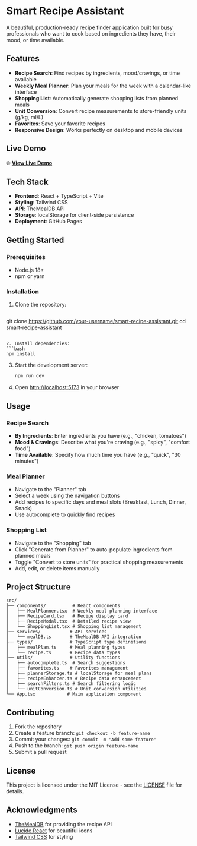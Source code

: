 # Smart Recipe Assistant

A beautiful, production-ready recipe finder application built for busy professionals who want to cook based on ingredients they have, their mood, or time available.

## Features

- **Recipe Search**: Find recipes by ingredients, mood/cravings, or time available
- **Weekly Meal Planner**: Plan your meals for the week with a calendar-like interface
- **Shopping List**: Automatically generate shopping lists from planned meals
- **Unit Conversion**: Convert recipe measurements to store-friendly units (g/kg, ml/L)
- **Favorites**: Save your favorite recipes
- **Responsive Design**: Works perfectly on desktop and mobile devices

## Live Demo

🌐 **[View Live Demo](https://your-username.github.io/smart-recipe-assistant)**

## Tech Stack

- **Frontend**: React + TypeScript + Vite
- **Styling**: Tailwind CSS
- **API**: TheMealDB API
- **Storage**: localStorage for client-side persistence
- **Deployment**: GitHub Pages

## Getting Started

### Prerequisites

- Node.js 18+ 
- npm or yarn

### Installation

1. Clone the repository:
   ```bash
git clone https://github.com/your-username/smart-recipe-assistant.git
cd smart-recipe-assistant
   ```

2. Install dependencies:
   ```bash
   npm install
   ```

3. Start the development server:
   ```bash
   npm run dev
   ```

4. Open [http://localhost:5173](http://localhost:5173) in your browser

## Usage

### Recipe Search
- **By Ingredients**: Enter ingredients you have (e.g., "chicken, tomatoes")
- **Mood & Cravings**: Describe what you're craving (e.g., "spicy", "comfort food")
- **Time Available**: Specify how much time you have (e.g., "quick", "30 minutes")

### Meal Planner
- Navigate to the "Planner" tab
- Select a week using the navigation buttons
- Add recipes to specific days and meal slots (Breakfast, Lunch, Dinner, Snack)
- Use autocomplete to quickly find recipes

### Shopping List
- Navigate to the "Shopping" tab
- Click "Generate from Planner" to auto-populate ingredients from planned meals
- Toggle "Convert to store units" for practical shopping measurements
- Add, edit, or delete items manually

## Project Structure

```
src/
├── components/          # React components
│   ├── MealPlanner.tsx  # Weekly meal planning interface
│   ├── RecipeCard.tsx   # Recipe display card
│   ├── RecipeModal.tsx  # Detailed recipe view
│   └── ShoppingList.tsx # Shopping list management
├── services/           # API services
│   └── mealDB.ts       # TheMealDB API integration
├── types/              # TypeScript type definitions
│   ├── mealPlan.ts     # Meal planning types
│   └── recipe.ts       # Recipe data types
├── utils/              # Utility functions
│   ├── autocomplete.ts  # Search suggestions
│   ├── favorites.ts    # Favorites management
│   ├── plannerStorage.ts # localStorage for meal plans
│   ├── recipeEnhancer.ts # Recipe data enhancement
│   ├── searchFilters.ts # Search filtering logic
│   └── unitConversion.ts # Unit conversion utilities
└── App.tsx            # Main application component
```

## Contributing

1. Fork the repository
2. Create a feature branch: `git checkout -b feature-name`
3. Commit your changes: `git commit -m 'Add some feature'`
4. Push to the branch: `git push origin feature-name`
5. Submit a pull request

## License

This project is licensed under the MIT License - see the [LICENSE](LICENSE) file for details.

## Acknowledgments

- [TheMealDB](https://www.themealdb.com/) for providing the recipe API
- [Lucide React](https://lucide.dev/) for beautiful icons
- [Tailwind CSS](https://tailwindcss.com/) for styling